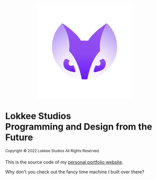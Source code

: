 <div style="display: flex; justify-content: center;">
 <img src="icons/logo.svg" width="300"/>
</div>

# Lokkee Studios<br>Programming and Design from the Future

<sup>Copyright &copy; 2022 Lokkee Studios All Rights Reserved.</sup>

This is the source code of my [personal portfolio website](https://lokkeestudios.com).

Why don't you check out the fancy time machine I built over there?
